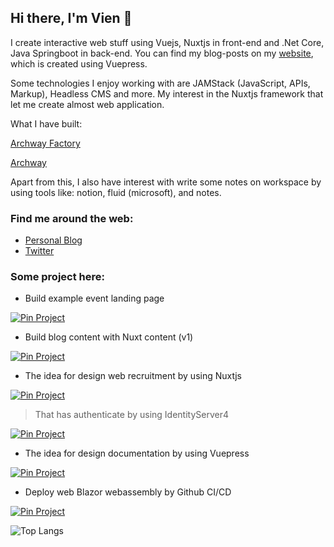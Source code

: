 ## Hi there, I'm Vien 👋
I create interactive web stuff using Vuejs, Nuxtjs in front-end and .Net Core, Java Springboot in back-end. You can find my blog-posts on my [ website](https://viendev.netlify.app), which is created using Vuepress.

Some technologies I enjoy working with are JAMStack (JavaScript, APIs, Markup), Headless CMS and more. My interest in the Nuxtjs framework that let me create almost web application.

What I have built:

[Archway Factory](https://www.archwayfactory.com/)

[Archway](https://www.archway.co.jp)


Apart from this, I also have interest with write some notes on workspace by using tools like: notion, fluid (microsoft), and notes.

### Find me around the web:
- [Personal Blog](https://viendev.netlify.app)
- [Twitter](https://twitter.com/vienvee_bb)

### Some project here:

- Build example event landing page

[![Pin Project](https://github-readme-stats.vercel.app/api/pin/?username=vienpt&repo=event-website-starter)](https://github.com/vienpt/event-website-starter)

- Build blog content with Nuxt content (v1)

[![Pin Project](https://github-readme-stats.vercel.app/api/pin/?username=vienpt&repo=viendev-nuxt-content-blog)](https://github.com/vienpt/viendev-nuxt-content-blog)

- The idea for design web recruitment by using Nuxtjs

[![Pin Project](https://github-readme-stats.vercel.app/api/pin/?username=vienpt&repo=recruitment)](https://github.com/vienpt/recruitment)

> That has authenticate by using IdentityServer4

[![Pin Project](https://github-readme-stats.vercel.app/api/pin/?username=vienpt&repo=IdentityServer4)](https://github.com/vienpt/IdentityServer4)


- The idea for design documentation by using Vuepress

[![Pin Project](https://github-readme-stats.vercel.app/api/pin/?username=vienpt&repo=archdocstheme)](https://github.com/vienpt/archdocstheme)


- Deploy web Blazor webassembly by Github CI/CD

[![Pin Project](https://github-readme-stats.vercel.app/api/pin/?username=vienpt&repo=blazordemoci)](https://github.com/vienpt/blazordemoci)


![Top Langs](https://github-readme-stats.vercel.app/api/top-langs/?username=vienpt&layout=compact)
